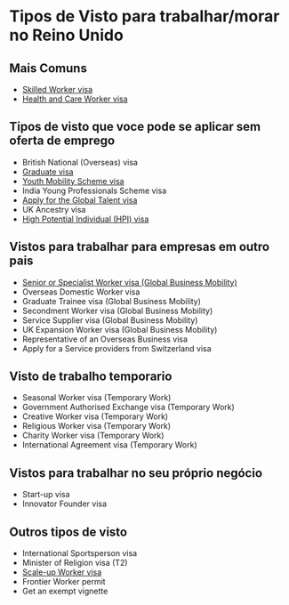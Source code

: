 # Tipos de Visto para trabalhar/morar no Reino Unido

## Mais Comuns
- [Skilled Worker visa](https://www.gov.uk/skilled-worker-visa)
- [Health and Care Worker visa](https://www.gov.uk/health-care-worker-visa)

## Tipos de visto que voce pode se aplicar sem oferta de emprego
- British National (Overseas) visa
- [Graduate visa](https://www.gov.uk/graduate-visa)
- [Youth Mobility Scheme visa](https://www.gov.uk/youth-mobility)
- India Young Professionals Scheme visa
- [Apply for the Global Talent visa](https://www.gov.uk/global-talent)
- UK Ancestry visa
- [High Potential Individual (HPI) visa](https://www.gov.uk/high-potential-individual-visa)

## Vistos para trabalhar para empresas em outro pais
- [Senior or Specialist Worker visa (Global Business Mobility)](https://www.gov.uk/senior-specialist-worker-visa)
- Overseas Domestic Worker visa
- Graduate Trainee visa (Global Business Mobility)
- Secondment Worker visa (Global Business Mobility)
- Service Supplier visa (Global Business Mobility)
- UK Expansion Worker visa (Global Business Mobility)
- Representative of an Overseas Business visa
- Apply for a Service providers from Switzerland visa

## Visto de trabalho temporario
- Seasonal Worker visa (Temporary Work)
- Government Authorised Exchange visa (Temporary Work)
- Creative Worker visa (Temporary Work)
- Religious Worker visa (Temporary Work)
- Charity Worker visa (Temporary Work)
- International Agreement visa (Temporary Work)

## Vistos para trabalhar no seu próprio negócio
- Start-up visa
- Innovator Founder visa


## Outros tipos de visto
- International Sportsperson visa
- Minister of Religion visa (T2)
- [Scale-up Worker visa](https://www.gov.uk/scale-up-worker-visa)
- Frontier Worker permit
- Get an exempt vignette
